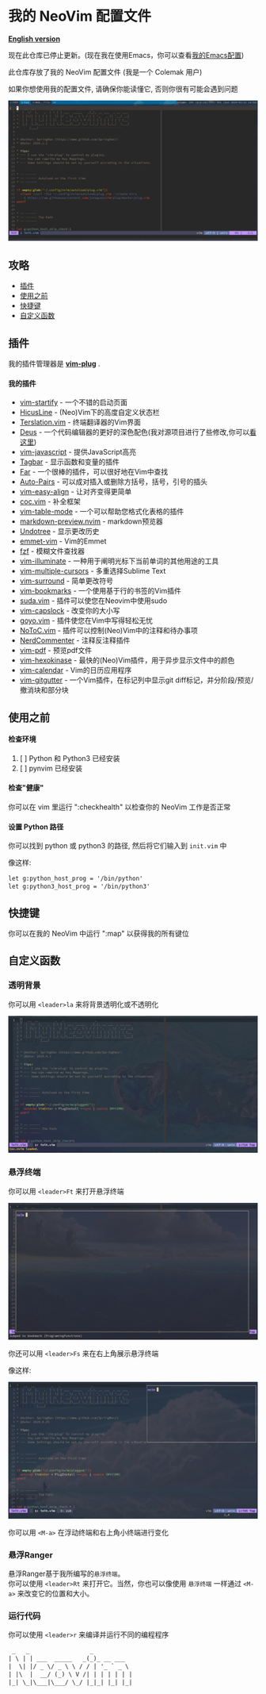 # 我的 NeoVim 配置文件

[**English version**](README.md)

现在此仓库已停止更新。(现在我在使用Emacs，你可以查看[我的Emacs配置](https://github.com/SpringHan/.emacs.d))

此仓库存放了我的 NeoVim 配置文件 (我是一个 Colemak 用户)

如果你想使用我的配置文件, 请确保你能读懂它, 否则你很有可能会遇到问题

![Example](./demo.png)

## 攻略

- [插件](#插件)
- [使用之前](#使用之前)
- [快捷键](#快捷键)
- [自定义函数](#自定义函数)

## 插件

我的插件管理器是 **[vim-plug](https://github.com/junegunn/vim-plug)** .

#### 我的插件

- [vim-startify](https://github.com/mhinz/vim-startify) - 一个不错的启动页面
- [HicusLine](https://github.com/Styadev/HicusLine) - (Neo)Vim下的高度自定义状态栏
- [Terslation.vim](https://github.com/SpringHan/Terslation.vim) - 终端翻译器的Vim界面
- [Deus](https://github.com/ajmwagar/vim-deus) - 一个代码编辑器的更好的深色配色(我对源项目进行了些修改,你可以[看这里](https://github.com/SpringHan/vim-deus))
- [vim-javascript](https://github.com/pangloss/vim-javascript) - 提供JavaScript高亮
- [Tagbar](https://github.com/majutsushi/tagbar) - 显示函数和变量的插件
- [Far](https://github.com/brooth/far.vim) - 一个很棒的插件，可以很好地在Vim中查找
- [Auto-Pairs](https://github.com/jiangmiao/auto-pairs) - 可以成对插入或删除方括号，括号，引号的插头
- [vim-easy-align](https://github.com/junegunn/vim-easy-align) - 让对齐变得更简单
- [coc.vim](https://github.com/neoclide/coc.vim) - 补全框架
- [vim-table-mode](https://github.com/dhruvasagar/vim-table-mode) - 一个可以帮助您格式化表格的插件
- [markdown-preview.nvim](https://github.com/iamcco/markdown-preview.nvim) - markdown预览器
- [Undotree](https://github.com/mbbill/undotree) - 显示更改历史
- [emmet-vim](https://github.com/mattn/emmet-vim) - Vim的Emmet
- [fzf](https://github.com/junegunn/fzf) - 模糊文件查找器
- [vim-illuminate](https://github.com/RRethy/vim-illuminate) - 一种用于阐明光标下当前单词的其他用途的工具
- [vim-multiple-cursors](https://github.com/terryma/vim-multiple-cursors) - 多重选择Sublime Text
- [vim-surround](https://github.com/tpope/vim-surround) - 简单更改符号
- [vim-bookmarks](https://github.com/MattesGroeger/vim-bookmarks) - 一个使用基于行的书签的Vim插件
- [suda.vim](https://github.com/lambdalisue/suda.vim) - 插件可以使您在Neovim中使用sudo
- [vim-capslock](https://github.com/SpringHan/vim-capslock) - 改变你的大小写
- [goyo.vim](https://github.com/junegunn/goyo.vim) - 插件使您在Vim中写得轻松无忧
- [NoToC.vim](https://github.com/SpringHan/NoToC.vim) - 插件可以控制(Neo)Vim中的注释和待办事项
- [NerdCommenter](https://github.com/preservim/nerdcommenter) - 注释反注释插件
- [vim-pdf](https://github.com/makerj/vim-pdf) - 预览pdf文件
- [vim-hexokinase](https://github.com/RRethy/vim-hexokinase) - 最快的(Neo)Vim插件，用于异步显示文件中的颜色
- [vim-calendar](hhtps://github.com/itchyny/calendar.vim) - Vim的日历应用程序
- [vim-gitgutter](https://github.com/airblade/vim-gitgutter) - 一个Vim插件，在标记列中显示git diff标记，并分阶段/预览/撤消块和部分块

## 使用之前

#### 检查环境

1. [ ] Python 和 Python3 已经安装
2. [ ] pynvim 已经安装

#### 检查"健康"

你可以在 vim 里运行 ":checkhealth" 以检查你的 NeoVim 工作是否正常

#### 设置 Python 路径

你可以找到 python 或 python3 的路径, 然后将它们输入到 `init.vim` 中

像这样:
```vim
let g:python_host_prog = '/bin/python'
let g:python3_host_prog = '/bin/python3'
```

## 快捷键

你可以在我的 NeoVim 中运行 ":map" 以获得我的所有键位

## 自定义函数

### 透明背景

你可以用 `<leader>la` 来将背景透明化或不透明化

![Example](./demo2.png)

### 悬浮终端

你可以用 `<leader>Ft` 来打开悬浮终端

![Example](./demo3.png)

你还可以用 `<leader>Fs` 来在右上角展示悬浮终端

像这样:

![Example](./demo4.png)

你可以用 `<M-a>` 在浮动终端和右上角小终端进行变化

### 悬浮Ranger

悬浮Ranger基于我所编写的`悬浮终端`。  
你可以使用 `<leader>Rt` 来打开它。当然，你也可以像使用 `悬浮终端` 一样通过 `<M-a>` 来改变它的位置和大小。

### 运行代码

你可以使用 `<leader>r` 来编译并运行不同的编程程序

```vim
 _   _                 _           
| \ | | ___  _____   _(_)_ __ ___  
|  \| |/ _ \/ _ \ \ / / | '_ ` _ \ 
| |\  |  __/ (_) \ V /| | | | | | |
|_| \_|\___|\___/ \_/ |_|_| |_| |_|
```
